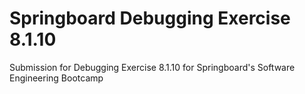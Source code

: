 # Springboard Debugging Exercise 8.1.10
Submission for Debugging Exercise 8.1.10 for Springboard's Software Engineering Bootcamp

